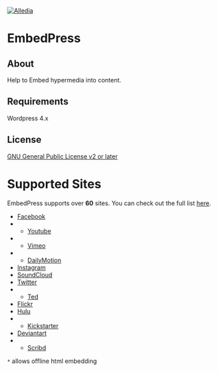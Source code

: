[![Alledia](https://www.alledia.com/images/logo_circle_small.png)](https://www.alledia.com)

EmbedPress
============

## About

Help to Embed hypermedia into content.

## Requirements

Wordpress 4.x

## License

[GNU General Public License v2 or later](http://www.gnu.org/copyleft/gpl.html)

Supported Sites
===============
EmbedPress supports over **60** sites. You can check out the full list [here](https://github.com/ostraining/OSEmbed-Pro/blob/master/PROVIDERS.md).

- [Facebook](http://www.facebook.com/)
- * [Youtube](http://www.youtube.com/)
- * [Vimeo](http://vimeo.com/)
- * [DailyMotion](http://www.dailymotion.com/)
- [Instagram](http://instagram.com)
- [SoundCloud](http://soundcloud.com)
- [Twitter](https://twitter.com)
- * [Ted](http://ted.com)
- [Flickr](http://flickr.com)
- [Hulu](http://www.hulu.com)
- * [Kickstarter](http://www.kickstarter.com)
- [Deviantart](http://deviantart.com)
- * [Scribd](http://www.scribd.com)

 `*` allows offline html embedding
